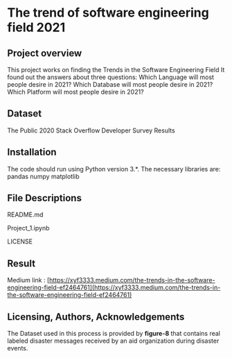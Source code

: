 ﻿
# The trend of software engineering field 2021
## Project overview
This project works on finding the Trends in the Software Engineering Field It found out the answers about three questions: 
Which Language will most people desire in 2021? Which Database will most people desire in 2021? Which Platform will most people desire in 2021?

## Dataset
The Public 2020 Stack Overflow Developer Survey Results

## Installation
The code should run using Python version 3.*. The necessary libraries are: pandas numpy matplotlib

## File Descriptions
README.md  

Project_1.ipynb  

LICENSE 
## Result


Medium link
: [https://xyf3333.medium.com/the-trends-in-the-software-engineering-field-ef2464761](https://xyf3333.medium.com/the-trends-in-the-software-engineering-field-ef2464761)

## Licensing, Authors, Acknowledgements
The Dataset used in this process is provided by **figure-8** that contains real labeled disaster messages received by an aid organization during disaster events.
